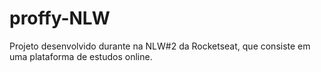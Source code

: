 # proffy-NLW
Projeto desenvolvido durante na NLW#2 da Rocketseat, que consiste em uma plataforma de estudos online.
